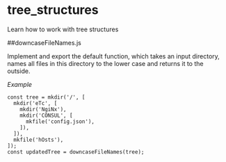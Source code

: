 # tree_structures
Learn how to work with tree structures


##downcaseFileNames.js

Implement and export the default function, which takes an input directory, names all files in this directory to the lower case and returns it to the outside.

*Example*
```
const tree = mkdir('/', [
  mkdir('eTc', [
    mkdir('NgiNx'),
    mkdir('CONSUL', [
      mkfile('config.json'),
    ]),
  ]),
  mkfile('hOsts'),
]);
const updatedTree = downcaseFileNames(tree);
```

